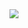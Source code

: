 

<div style="display:flex;align-items:center;">
  <a href="https://github.com/guli2103?tab=repositories">
    <img src="https://github-readme-stats.vercel.app/api/top-langs?username=guli2103&show_icons=true&theme=material-palenight&hide_border=true&layout=compact" />
  </a>
</div>
